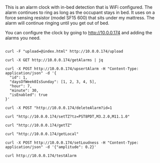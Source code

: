 This is an alarm clock with in-bed detection that is WiFi configured. The alarm continues to ring as long as the occupant stays in bed. It uses on a force sensing resistor (model SF15 600) that sits under my mattress. The alarm will continue ringing until you get out of bed.

You can configure the clock by going to http://10.0.0.174 and adding the alarms you need.

```

curl -F "upload=@index.html" http://10.0.0.174/upload

curl -X GET http://10.0.0.174/getAlarms | jq

curl -X POST http://10.0.0.174/upsertAlarm -H "Content-Type: application/json" -d '{
  "id": 1,
  "daysOfWeek0IsSunday": [1, 2, 3, 4, 5],
  "hour": 7,
  "minute": 30,
  "isEnabled": true
}'

curl -X POST "http://10.0.0.174/deleteAlarm?id=1

curl "http://10.0.0.174/setTZ?tz=PST8PDT,M3.2.0,M11.1.0"

curl "http://10.0.0.174/getTZ"

curl "http://10.0.0.174/getLocal"

curl -X POST http://10.0.0.174/setLoudness -H "Content-Type: application/json" -d '{"amplitude": 0.2}'

curl http://10.0.0.174/testAlarm

```

